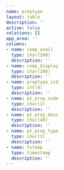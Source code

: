 ```yaml
---
name: proptype
layout: table
description: ''
active: false
relations: []
app_area: ''
columns:
- name: comp_avail
  type: char(200)
  description: ''
- name: comp_display
  type: char(200)
  description: ''
- name: proptype_sid
  type: int(4)
  description: ''
- name: pt_prop_code
  type: char(3)
  description: ''
- name: pt_prop_desc
  type: char(40)
  description: ''
- name: pt_prop_type
  type: char(3)
  description: ''
- name: tstamp
  type: timestamp
  description: ''
---
```


